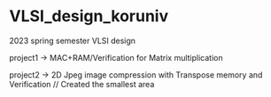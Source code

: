 # VLSI_design_koruniv



2023 spring semester VLSI design


project1 -> MAC+RAM/Verification for Matrix multiplication




project2 -> 2D Jpeg image compression with Transpose memory and Verification // Created the smallest area
